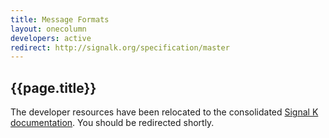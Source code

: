 ```yaml
---
title: Message Formats
layout: onecolumn
developers: active
redirect: http://signalk.org/specification/master
---
```


## {{page.title}}

The developer resources have been relocated to the consolidated [Signal K
documentation]({{site.path}}/specification/master). You should be redirected shortly.
